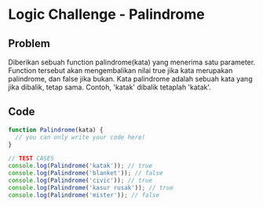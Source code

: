 # Logic Challenge - Palindrome

## Problem

Diberikan sebuah function palindrome(kata) yang menerima satu parameter. Function tersebut akan mengembalikan nilai true jika kata merupakan palindrome, dan false jika bukan. Kata palindrome adalah sebuah kata yang jika dibalik, tetap sama. Contoh, 'katak' dibalik tetaplah 'katak'.

## Code

```JavaScript
function Palindrome(kata) {
  // you can only write your code here!
}

// TEST CASES
console.log(Palindrome('katak')); // true
console.log(Palindrome('blanket')); // false
console.log(Palindrome('civic')); // true
console.log(Palindrome('kasur rusak')); // true
console.log(Palindrome('mister')); // false
```
